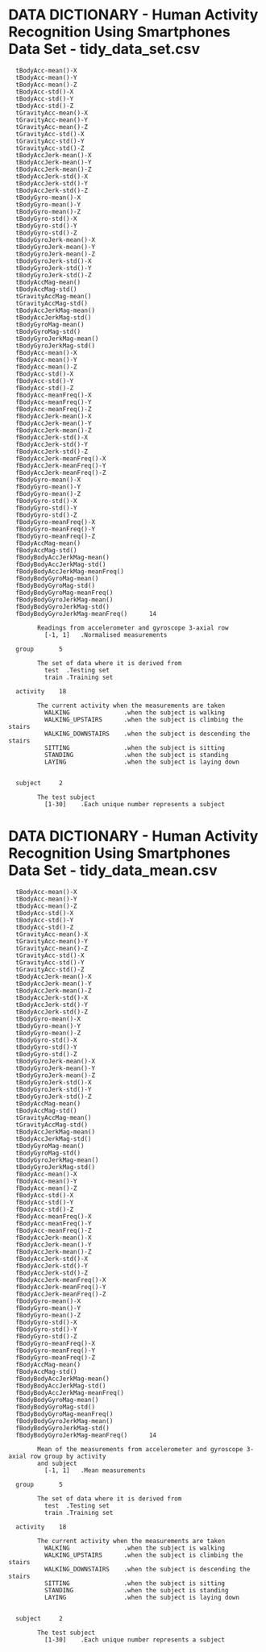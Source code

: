 # DATA DICTIONARY - Human Activity Recognition Using Smartphones Data Set - tidy_data_set.csv

      tBodyAcc-mean()-X	
      tBodyAcc-mean()-Y	
      tBodyAcc-mean()-Z	
      tBodyAcc-std()-X	
      tBodyAcc-std()-Y	
      tBodyAcc-std()-Z	
      tGravityAcc-mean()-X	
      tGravityAcc-mean()-Y	
      tGravityAcc-mean()-Z	
      tGravityAcc-std()-X	
      tGravityAcc-std()-Y	
      tGravityAcc-std()-Z	
      tBodyAccJerk-mean()-X	
      tBodyAccJerk-mean()-Y	
      tBodyAccJerk-mean()-Z	
      tBodyAccJerk-std()-X	
      tBodyAccJerk-std()-Y	
      tBodyAccJerk-std()-Z	
      tBodyGyro-mean()-X	
      tBodyGyro-mean()-Y	
      tBodyGyro-mean()-Z	
      tBodyGyro-std()-X	
      tBodyGyro-std()-Y	
      tBodyGyro-std()-Z	
      tBodyGyroJerk-mean()-X	
      tBodyGyroJerk-mean()-Y	
      tBodyGyroJerk-mean()-Z	
      tBodyGyroJerk-std()-X	
      tBodyGyroJerk-std()-Y	
      tBodyGyroJerk-std()-Z	
      tBodyAccMag-mean()	
      tBodyAccMag-std()	
      tGravityAccMag-mean()	
      tGravityAccMag-std()	
      tBodyAccJerkMag-mean()	
      tBodyAccJerkMag-std()	
      tBodyGyroMag-mean()	
      tBodyGyroMag-std()	
      tBodyGyroJerkMag-mean()	
      tBodyGyroJerkMag-std()	
      fBodyAcc-mean()-X	
      fBodyAcc-mean()-Y	
      fBodyAcc-mean()-Z	
      fBodyAcc-std()-X	
      fBodyAcc-std()-Y	
      fBodyAcc-std()-Z	
      fBodyAcc-meanFreq()-X	
      fBodyAcc-meanFreq()-Y	
      fBodyAcc-meanFreq()-Z	
      fBodyAccJerk-mean()-X	
      fBodyAccJerk-mean()-Y	
      fBodyAccJerk-mean()-Z	
      fBodyAccJerk-std()-X	
      fBodyAccJerk-std()-Y	
      fBodyAccJerk-std()-Z	
      fBodyAccJerk-meanFreq()-X	
      fBodyAccJerk-meanFreq()-Y	
      fBodyAccJerk-meanFreq()-Z	
      fBodyGyro-mean()-X	
      fBodyGyro-mean()-Y	
      fBodyGyro-mean()-Z	
      fBodyGyro-std()-X	
      fBodyGyro-std()-Y	
      fBodyGyro-std()-Z	
      fBodyGyro-meanFreq()-X	
      fBodyGyro-meanFreq()-Y	
      fBodyGyro-meanFreq()-Z	
      fBodyAccMag-mean()	
      fBodyAccMag-std()	
      fBodyBodyAccJerkMag-mean()	
      fBodyBodyAccJerkMag-std()	
      fBodyBodyAccJerkMag-meanFreq()	
      fBodyBodyGyroMag-mean()	
      fBodyBodyGyroMag-std()	
      fBodyBodyGyroMag-meanFreq()	
      fBodyBodyGyroJerkMag-mean()	
      fBodyBodyGyroJerkMag-std()	
      fBodyBodyGyroJerkMag-meanFreq()      14
      
            Readings from accelerometer and gyroscope 3-axial row
              [-1, 1]   .Normalised measurements

      group       5

            The set of data where it is derived from
              test  .Testing set
              train .Training set

      activity    18

            The current activity when the measurements are taken
              WALKING               .when the subject is walking
              WALKING_UPSTAIRS      .when the subject is climbing the stairs
              WALKING_DOWNSTAIRS    .when the subject is descending the stairs
              SITTING               .when the subject is sitting
              STANDING              .when the subject is standing
              LAYING                .when the subject is laying down
        

      subject     2

            The test subject
              [1-30]    .Each unique number represents a subject   

# DATA DICTIONARY - Human Activity Recognition Using Smartphones Data Set - tidy_data_mean.csv

      tBodyAcc-mean()-X	
      tBodyAcc-mean()-Y	
      tBodyAcc-mean()-Z	
      tBodyAcc-std()-X	
      tBodyAcc-std()-Y	
      tBodyAcc-std()-Z	
      tGravityAcc-mean()-X	
      tGravityAcc-mean()-Y	
      tGravityAcc-mean()-Z	
      tGravityAcc-std()-X	
      tGravityAcc-std()-Y	
      tGravityAcc-std()-Z	
      tBodyAccJerk-mean()-X	
      tBodyAccJerk-mean()-Y	
      tBodyAccJerk-mean()-Z	
      tBodyAccJerk-std()-X	
      tBodyAccJerk-std()-Y	
      tBodyAccJerk-std()-Z	
      tBodyGyro-mean()-X	
      tBodyGyro-mean()-Y	
      tBodyGyro-mean()-Z	
      tBodyGyro-std()-X	
      tBodyGyro-std()-Y	
      tBodyGyro-std()-Z	
      tBodyGyroJerk-mean()-X	
      tBodyGyroJerk-mean()-Y	
      tBodyGyroJerk-mean()-Z	
      tBodyGyroJerk-std()-X	
      tBodyGyroJerk-std()-Y	
      tBodyGyroJerk-std()-Z	
      tBodyAccMag-mean()	
      tBodyAccMag-std()	
      tGravityAccMag-mean()	
      tGravityAccMag-std()	
      tBodyAccJerkMag-mean()	
      tBodyAccJerkMag-std()	
      tBodyGyroMag-mean()	
      tBodyGyroMag-std()	
      tBodyGyroJerkMag-mean()	
      tBodyGyroJerkMag-std()	
      fBodyAcc-mean()-X	
      fBodyAcc-mean()-Y	
      fBodyAcc-mean()-Z	
      fBodyAcc-std()-X	
      fBodyAcc-std()-Y	
      fBodyAcc-std()-Z	
      fBodyAcc-meanFreq()-X	
      fBodyAcc-meanFreq()-Y	
      fBodyAcc-meanFreq()-Z	
      fBodyAccJerk-mean()-X	
      fBodyAccJerk-mean()-Y	
      fBodyAccJerk-mean()-Z	
      fBodyAccJerk-std()-X	
      fBodyAccJerk-std()-Y	
      fBodyAccJerk-std()-Z	
      fBodyAccJerk-meanFreq()-X	
      fBodyAccJerk-meanFreq()-Y	
      fBodyAccJerk-meanFreq()-Z	
      fBodyGyro-mean()-X	
      fBodyGyro-mean()-Y	
      fBodyGyro-mean()-Z	
      fBodyGyro-std()-X	
      fBodyGyro-std()-Y	
      fBodyGyro-std()-Z	
      fBodyGyro-meanFreq()-X	
      fBodyGyro-meanFreq()-Y	
      fBodyGyro-meanFreq()-Z	
      fBodyAccMag-mean()	
      fBodyAccMag-std()	
      fBodyBodyAccJerkMag-mean()	
      fBodyBodyAccJerkMag-std()	
      fBodyBodyAccJerkMag-meanFreq()	
      fBodyBodyGyroMag-mean()	
      fBodyBodyGyroMag-std()	
      fBodyBodyGyroMag-meanFreq()	
      fBodyBodyGyroJerkMag-mean()	
      fBodyBodyGyroJerkMag-std()	
      fBodyBodyGyroJerkMag-meanFreq()      14
      
            Mean of the measurements from accelerometer and gyroscope 3-axial row group by activity
            and subject
              [-1, 1]   .Mean measurements

      group       5

            The set of data where it is derived from
              test  .Testing set
              train .Training set

      activity    18

            The current activity when the measurements are taken
              WALKING               .when the subject is walking
              WALKING_UPSTAIRS      .when the subject is climbing the stairs
              WALKING_DOWNSTAIRS    .when the subject is descending the stairs
              SITTING               .when the subject is sitting
              STANDING              .when the subject is standing
              LAYING                .when the subject is laying down
        

      subject     2

            The test subject
              [1-30]    .Each unique number represents a subject   
